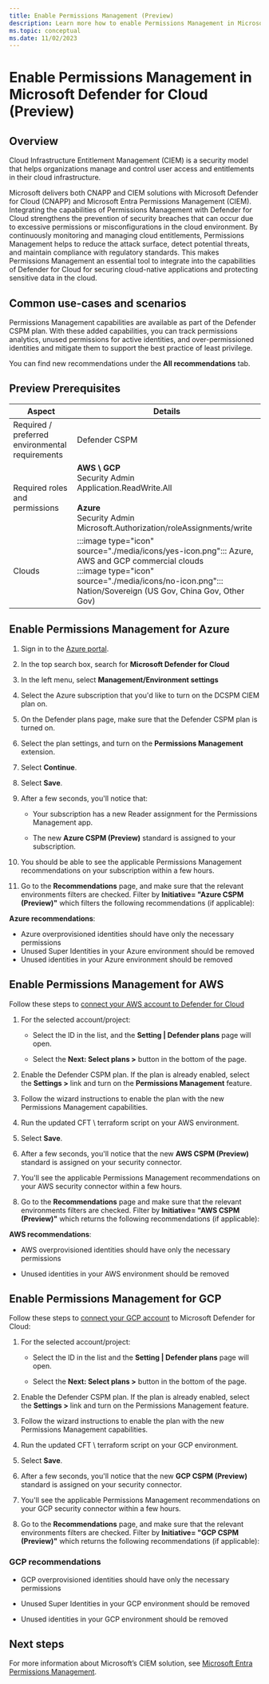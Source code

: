 ```yaml
---
title: Enable Permissions Management (Preview)
description: Learn more how to enable Permissions Management in Microsoft Defender for Cloud.
ms.topic: conceptual
ms.date: 11/02/2023
---
```


# Enable Permissions Management in Microsoft Defender for Cloud (Preview)

## Overview

Cloud Infrastructure Entitlement Management (CIEM) is a security model that helps organizations manage and control user access and entitlements in their cloud infrastructure.

Microsoft delivers both CNAPP and CIEM solutions with Microsoft Defender for Cloud (CNAPP) and Microsoft Entra Permissions Management (CIEM). Integrating the capabilities of Permissions Management with Defender for Cloud strengthens the prevention of security breaches that can occur due to excessive permissions or misconfigurations in the cloud environment. By continuously monitoring and managing cloud entitlements, Permissions Management helps to reduce the attack surface, detect potential threats, and maintain compliance with regulatory standards. This makes Permissions Management an essential tool to integrate into the capabilities of Defender for Cloud for securing cloud-native applications and protecting sensitive data in the cloud.

## Common use-cases and scenarios

Permissions Management capabilities are available as part of the Defender CSPM plan. With these added capabilities, you can track permissions analytics, unused permissions for active identities, and over-permissioned identities and mitigate them to support the best practice of least privilege.

You can find new recommendations under the **All recommendations** tab.

## Preview Prerequisites

| **Aspect**                                      | **Details**                                                  |
| ----------------------------------------------- | ------------------------------------------------------------ |
| Required / preferred environmental requirements | Defender CSPM                                                |
| Required roles and permissions                  | **AWS  \ GCP** <br>Security Admin <br>Application.ReadWrite.All<br><br>**Azure** <br>Security Admin <br>Microsoft.Authorization/roleAssignments/write |
| Clouds                                          | :::image type="icon" source="./media/icons/yes-icon.png"::: Azure, AWS  and GCP commercial clouds      <br>   :::image type="icon" source="./media/icons/no-icon.png"::: Nation/Sovereign (US Gov, China Gov, Other  Gov) |

## Enable Permissions Management for Azure

1. Sign in to the [Azure portal](https://portal.azure.com).
1. In the top search box, search for **Microsoft Defender for Cloud**
1. In the left menu, select **Management/Environment settings**
1. Select the Azure subscription that you'd like to turn on the DCSPM CIEM plan on.
1. On the Defender plans page, make sure that the Defender CSPM plan is turned on.
1. Select the plan settings, and turn on the **Permissions Management** extension.
1. Select **Continue**.
1. Select **Save**.
1. After a few seconds, you'll notice that:

    - Your subscription has a new Reader assignment for the Permissions Management app.

    - The new **Azure CSPM (Preview)** standard is assigned to your subscription.

1. You should be able to see the applicable Permissions Management recommendations on your subscription within a few hours.
1. Go to the **Recommendations** page, and make sure that the relevant environments filters are checked. Filter by **Initiative= "Azure CSPM (Preview)"** which filters the following recommendations (if applicable):

**Azure recommendations**:

- Azure overprovisioned identities should have only the necessary permissions
- Unused Super Identities in your Azure environment should be removed
- Unused identities in your Azure environment should be removed

## Enable Permissions Management for AWS

Follow these steps to [connect your AWS account to Defender for Cloud](quickstart-onboard-aws.md)

1. For the selected account/project:

    - Select the ID in the list, and the **Setting | Defender plans** page will open.

    - Select the **Next: Select plans >** button in the bottom of the page.

1. Enable the Defender CSPM plan. If the plan is already enabled, select the **Settings >** link and turn on the **Permissions Management** feature.

1. Follow the wizard instructions to enable the plan with the new Permissions Management capabilities.
1. Run the updated CFT \ terraform script on your AWS environment.
1. Select **Save**.
1. After a few seconds, you'll notice that the new **AWS CSPM (Preview)** standard is assigned on your security connector.
1. You'll see the applicable Permissions Management recommendations on your AWS security connector within a few hours.
1. Go to the **Recommendations** page and make sure that the relevant environments filters are checked. Filter by **Initiative= "AWS CSPM (Preview)"** which returns the following recommendations (if applicable):

**AWS recommendations**:

- AWS overprovisioned identities should have only the necessary permissions

- Unused identities in your AWS environment should be removed

## Enable Permissions Management for GCP

Follow these steps to [connect your GCP account](quickstart-onboard-gcp.md) to Microsoft Defender for Cloud:

1. For the selected account/project:

    - Select the ID in the list and the **Setting | Defender plans** page will open.

    - Select the **Next: Select plans >** button in the bottom of the page.

1. Enable the Defender CSPM plan. If the plan is already enabled, select the **Settings >** link and turn on the Permissions Management feature.

1. Follow the wizard instructions to enable the plan with the new Permissions Management capabilities.
1. Run the updated CFT \ terraform script on your GCP environment.
1. Select **Save**.
1. After a few seconds, you'll notice that the new **GCP CSPM (Preview)** standard is assigned on your security connector.
1. You'll see the applicable Permissions Management recommendations on your GCP security connector within a few hours.
1. Go to the **Recommendations** page, and make sure that the relevant environments filters are checked. Filter by **Initiative= "GCP CSPM (Preview)"** which returns the following recommendations (if applicable):

### GCP recommendations

- GCP overprovisioned identities should have only the necessary permissions

- Unused Super Identities in your GCP environment should be removed

- Unused identities in your GCP environment should be removed

## Next steps

For more information about Microsoft’s CIEM solution, see [Microsoft Entra Permissions Management](/entra/permissions-management/).
